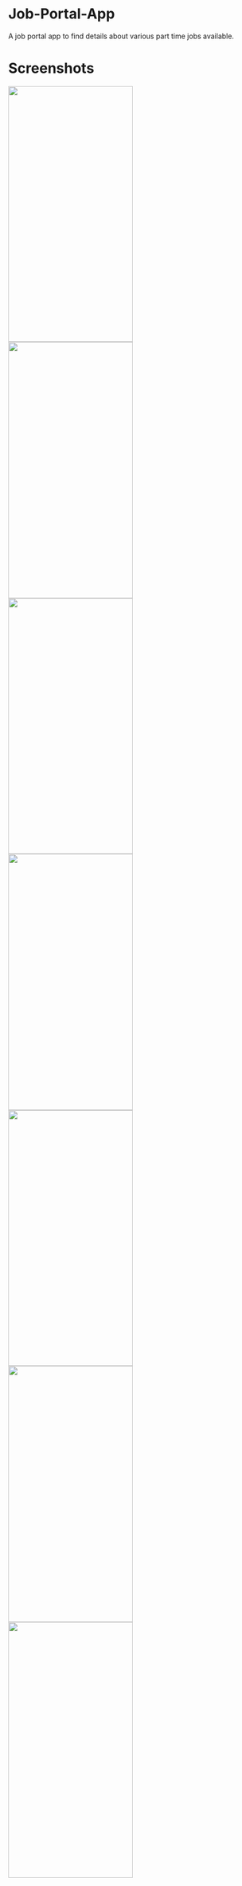 # Job-Portal-App
A job portal app to find details about various part time jobs available. 

# Screenshots

<a href="url"><img src="https://user-images.githubusercontent.com/78342322/125240612-f505b400-e307-11eb-8957-8843733bb1ae.jpg" align="left" height="512.5" width="250" ></a>

<a href="url"><img src="https://user-images.githubusercontent.com/78342322/125240639-fafb9500-e307-11eb-9142-d82acab2d979.jpg" align="left" height="512.5" width="250" ></a>

<a href="url"><img src="https://user-images.githubusercontent.com/78342322/125240652-018a0c80-e308-11eb-833d-b3b62619f87d.jpg" align="left" height="512.5" width="250" ></a>

<p>&nbsp;</p>

<a href="url"><img src="https://user-images.githubusercontent.com/78342322/125240663-051d9380-e308-11eb-9670-46c8d78198e4.jpg" align="left" height="512.5" width="250" ></a>

<a href="url"><img src="https://user-images.githubusercontent.com/78342322/125240672-08188400-e308-11eb-934e-58969f54d1f5.jpg" align="left" height="512.5" width="250" ></a>

<a href="url"><img src="https://user-images.githubusercontent.com/78342322/125240682-0b137480-e308-11eb-9c0b-f878c32d91c7.jpg" align="left" height="512.5" width="250" ></a>



<a href="url"><img src="https://user-images.githubusercontent.com/78342322/125240687-0e0e6500-e308-11eb-808a-74aeedca5c6f.jpg" align="left" height="512.5" width="250" ></a>
